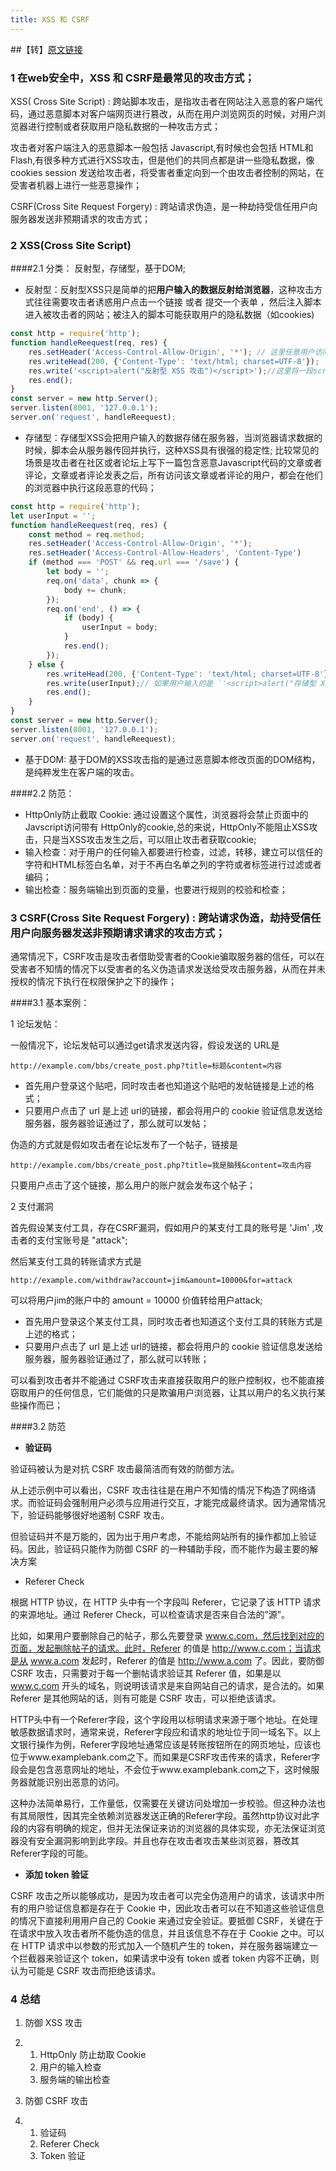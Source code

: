 ```yaml
---
title: XSS 和 CSRF 
---
```


##【转】[原文链接](https://mp.weixin.qq.com/s/Rf4dag7Z1rFNl4LxbAjyqw)

### 1 在web安全中，XSS 和 CSRF是最常见的攻击方式；

XSS( Cross Site Script) : 跨站脚本攻击，是指攻击者在网站注入恶意的客户端代码，通过恶意脚本对客户端网页进行篡改，从而在用户浏览网页的时候，对用户浏览器进行控制或者获取用户隐私数据的一种攻击方式；

攻击者对客户端注入的恶意脚本一般包括 Javascript,有时候也会包括 HTML和 Flash,有很多种方式进行XSS攻击，但是他们的共同点都是讲一些隐私数据，像 cookies session 发送给攻击者，将受害者重定向到一个由攻击者控制的网站，在受害者机器上进行一些恶意操作；

CSRF(Cross Site Request Forgery) : 跨站请求伪造，是一种劫持受信任用户向服务器发送非预期请求的攻击方式；

### 2 XSS(Cross Site Script)

####2.1 分类： 反射型，存储型，基于DOM;

* 反射型：反射型XSS只是简单的把**用户输入的数据反射给浏览器**，这种攻击方式往往需要攻击者诱惑用户点击一个链接  或者  提交一个表单  ，然后注入脚本进入被攻击者的网站；被注入的脚本可能获取用户的隐私数据（如cookies)

```javascript
const http = require('http');
function handleReequest(req, res) {
    res.setHeader('Access-Control-Allow-Origin', '*'); // 这里任意用户访问攻击者的服务器；
    res.writeHead(200, {'Content-Type': 'text/html; charset=UTF-8'});
    res.write('<script>alert("反射型 XSS 攻击")</script>');//这里将一段script脚本返回给受害者用户，那么受害者用户的浏览器就会执行这些脚本
    res.end();
}
const server = new http.Server();
server.listen(8001, '127.0.0.1');
server.on('request', handleReequest);
```

* 存储型：存储型XSS会把用户输入的数据存储在服务器，当浏览器请求数据的时候，脚本会从服务器传回并执行，这种XSS具有很强的稳定性; 比较常见的场景是攻击者在社区或者论坛上写下一篇包含恶意Javascript代码的文章或者评论，文章或者评论发表之后，所有访问该文章或者评论的用户，都会在他们的浏览器中执行这段恶意的代码；

```javascript
const http = require('http');
let userInput = '';
function handleReequest(req, res) {
    const method = req.method;
    res.setHeader('Access-Control-Allow-Origin', '*');
    res.setHeader('Access-Control-Allow-Headers', 'Content-Type')
    if (method === 'POST' && req.url === '/save') {
        let body = '';
        req.on('data', chunk => {
            body += chunk;
        });
        req.on('end', () => {
            if (body) {
                userInput = body;
            }
            res.end();
        });
    } else {
        res.writeHead(200, {'Content-Type': 'text/html; charset=UTF-8'});
        res.write(userInput);// 如果用户输入的是 `'<script>alert("存储型 XSS 攻击")</script>'`这样的脚本，那么其他用户访问这条评论的时候，这些恶意脚本就会在其他用户的浏览器执行
        res.end();
    }
}
const server = new http.Server();
server.listen(8001, '127.0.0.1');
server.on('request', handleReequest);
```

* 基于DOM: 基于DOM的XSS攻击指的是通过恶意脚本修改页面的DOM结构，是纯粹发生在客户端的攻击。

####2.2 防范：

* HttpOnly防止截取 Cookie: 通过设置这个属性，浏览器将会禁止页面中的Javscript访问带有 HttpOnly的cookie,总的来说，HttpOnly不能阻止XSS攻击，只是当XSS攻击发生之后，可以阻止攻击者获取cookie;
* 输入检查：对于用户的任何输入都要进行检查，过滤，转移，建立可以信任的字符和HTML标签白名单，对于不再白名单之列的字符或者标签进行过滤或者编码；
* 输出检查：服务端输出到页面的变量，也要进行规则的校验和检查；

### 3 CSRF(Cross Site Request Forgery) : 跨站请求伪造，劫持受信任用户向服务器发送非预期请求请求的攻击方式；

通常情况下，CSRF攻击是攻击者借助受害者的Cookie骗取服务器的信任，可以在受害者不知情的情况下以受害者的名义伪造请求发送给受攻击服务器，从而在并未授权的情况下执行在权限保护之下的操作；

####3.1 基本案例：

1 论坛发帖：

一般情况下，论坛发帖可以通过get请求发送内容，假设发送的 URL是

```
http://example.com/bbs/create_post.php?title=标题&content=内容
```

* 首先用户登录这个贴吧，同时攻击者也知道这个贴吧的发帖链接是上述的格式；
* 只要用户点击了 url 是上述 url的链接，都会将用户的 cookie 验证信息发送给服务器，服务器验证通过了，那么就可以发帖；

伪造的方式就是假如攻击者在论坛发布了一个帖子，链接是

```
http://example.com/bbs/create_post.php?title=我是脑残&content=攻击内容
```

只要用户点击了这个链接，那么用户的账户就会发布这个帖子；

2 支付漏洞

首先假设某支付工具，存在CSRF漏洞，假如用户的某支付工具的账号是 'Jim' ,攻击者的支付宝账号是 "attack";

然后某支付工具的转账请求方式是

```
http://example.com/withdraw?account=jim&amount=10000&for=attack
```

可以将用户jim的账户中的 amount = 10000 价值转给用户attack;

- 首先用户登录这个某支付工具，同时攻击者也知道这个支付工具的转账方式是上述的格式；
- 只要用户点击了 url 是上述 url的链接，都会将用户的 cookie 验证信息发送给服务器，服务器验证通过了，那么就可以转账；

可以看到攻击者并不能通过 CSRF攻击来直接获取用户的账户控制权，也不能直接窃取用户的任何信息，它们能做的只是欺骗用户浏览器，让其以用户的名义执行某些操作而已；

####3.2 防范

* **验证码**

验证码被认为是对抗 CSRF 攻击最简洁而有效的防御方法。

从上述示例中可以看出，CSRF 攻击往往是在用户不知情的情况下构造了网络请求。而验证码会强制用户必须与应用进行交互，才能完成最终请求。因为通常情况下，验证码能够很好地遏制 CSRF 攻击。

但验证码并不是万能的，因为出于用户考虑，不能给网站所有的操作都加上验证码。因此，验证码只能作为防御 CSRF 的一种辅助手段，而不能作为最主要的解决方案

* Referer Check 

根据 HTTP 协议，在 HTTP 头中有一个字段叫 Referer，它记录了该 HTTP 请求的来源地址。通过 Referer Check，可以检查请求是否来自合法的”源”。

  比如，如果用户要删除自己的帖子，那么先要登录 www.c.com，然后找到对应的页面，发起删除帖子的请求。此时，Referer 的值是 http://www.c.com；当请求是从 www.a.com 发起时，Referer 的值是 http://www.a.com 了。因此，要防御 CSRF 攻击，只需要对于每一个删帖请求验证其 Referer 值，如果是以 www.c.com 开头的域名，则说明该请求是来自网站自己的请求，是合法的。如果 Referer 是其他网站的话，则有可能是 CSRF 攻击，可以拒绝该请求。



HTTP头中有一个Referer字段，这个字段用以标明请求来源于哪个地址。在处理敏感数据请求时，通常来说，Referer字段应和请求的地址位于同一域名下。以上文银行操作为例，Referer字段地址通常应该是转账按钮所在的网页地址，应该也位于www.examplebank.com之下。而如果是CSRF攻击传来的请求，Referer字段会是包含恶意网址的地址，不会位于www.examplebank.com之下，这时候服务器就能识别出恶意的访问。

这种办法简单易行，工作量低，仅需要在关键访问处增加一步校验。但这种办法也有其局限性，因其完全依赖浏览器发送正确的Referer字段。虽然http协议对此字段的内容有明确的规定，但并无法保证来访的浏览器的具体实现，亦无法保证浏览器没有安全漏洞影响到此字段。并且也存在攻击者攻击某些浏览器，篡改其Referer字段的可能。

* **添加 token 验证**

CSRF 攻击之所以能够成功，是因为攻击者可以完全伪造用户的请求，该请求中所有的用户验证信息都是存在于 Cookie 中，因此攻击者可以在不知道这些验证信息的情况下直接利用用户自己的 Cookie 来通过安全验证。要抵御 CSRF，关键在于在请求中放入攻击者所不能伪造的信息，并且该信息不存在于 Cookie 之中。可以在 HTTP 请求中以参数的形式加入一个随机产生的 token，并在服务器端建立一个拦截器来验证这个 token，如果请求中没有 token 或者 token 内容不正确，则认为可能是 CSRF 攻击而拒绝该请求。

### 4 总结

1. 防御 XSS 攻击

2. 1. HttpOnly 防止劫取 Cookie
   2. 用户的输入检查
   3. 服务端的输出检查

3. 防御 CSRF 攻击

4. 1. 验证码
   2. Referer Check
   3. Token 验证